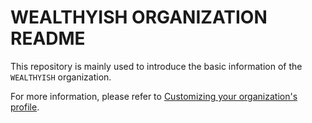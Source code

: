 # WEALTHYISH ORGANIZATION README

This repository is mainly used to introduce the basic information of the `WEALTHYISH` organization.

For more information, please refer to [Customizing your organization's profile](https://docs.github.com/cn/organizations/collaborating-with-groups-in-organizations/customizing-your-organizations-profile).
